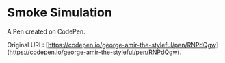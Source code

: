 # Smoke Simulation

A Pen created on CodePen.

Original URL: [https://codepen.io/george-amir-the-styleful/pen/RNPdQgw](https://codepen.io/george-amir-the-styleful/pen/RNPdQgw).


